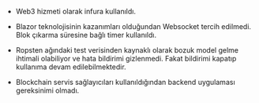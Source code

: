 * Web3 hizmeti olarak infura kullanıldı.
		
* Blazor teknolojisinin kazanımları olduğundan Websocket tercih edilmedi. Blok çıkarma süresine bağlı timer kullanıldı.

* Ropsten ağındaki test verisinden kaynaklı olarak bozuk model gelme ihtimali olabiliyor ve hata bildirimi gizlenmedi. Fakat bildirimi kapatıp kullanıma devam edilebilmektedir.

* Blockchain servis sağlayıcıları kullanıldığından backend uygulaması gereksinimi olmadı.


